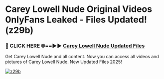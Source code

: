 # Carey Lowell Nude Original Videos 0nlyFans Leaked - Files Updated! (z29b)

<h3>🔴 CLICK HERE 🌐==►► <a href="https://tinyurl.com/52m3yx9h" rel="nofollow">Carey Lowell Nude Updated Files</a></h3>

Get Carey Lowell Nude and all content. Now you can access all videos and pictures of Carey Lowell Nude. New Updated Files 2025!

[![z29b](https://i.imgur.com/TnHtlc8.gif)](https://tinyurl.com/52m3yx9h)
